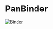 # PanBinder

[![Binder](https://binder.pangeo.io/badge.svg)](https://binder.pangeo.io/v2/gh/saviokay/PanBinder/master)
